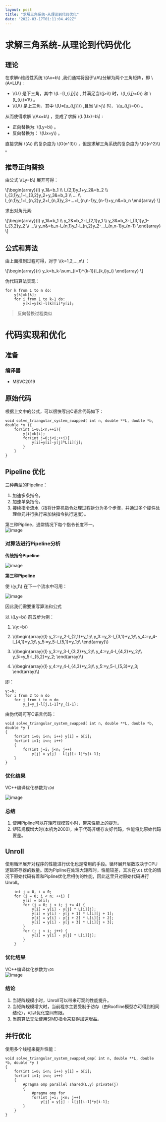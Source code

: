 ```yaml
---
layout: post
title: "求解三角系统-从理论到代码优化"
date: "2022-03-17T01:11:04.492Z"
---
```

求解三角系统-从理论到代码优化
===============

理论
--

在求解n维线性系统 \\(Ax=b\\) ,我们通常将因子\\(A\\)分解为两个三角矩阵，即 \\(A=LU\\) :

*   \\(L\\) 是下三角，其中 \\(L=\[l\_{i,j}\]\\) , 并满足当\\(j>i\\) 时，\\(l\_{i,j}=0\\) 和 \\(l\_{i,i}=1\\) 。
*   \\(U\\) 是上三角，其中 \\(U=\[u\_{i,j}\]\\) ,且当 \\(i>j\\) 时， \\(u\_{i,j}=0\\) 。

从而使得求解 \\(Ax=b\\) ，变成了求解 \\(L(Ux)=b\\) :

*   正向替换为: \\(Ly=b\\) 。
*   反向替换为： \\(Ux=y\\) 。

直接求解 \\(A\\) 的复杂度为 \\(O(n^3)\\) ，但是求解三角系统的复杂度为 \\(O(n^2)\\) 。

推导正向替换
------

由公式 \\(Ly=b\\) 展开可得：

\\\[\\begin{array}{l} y\_1&=b\_1 \\\\ l\_{2,1}y\_1+y\_2&=b\_2 \\\\ l\_{3,1}y\_1+l\_{3,2}y\_2+y\_3&=b\_3 \\\\ ... \\\\ l\_{n,1}y\_1+l\_{n,2}y\_2+l\_{n,3}y\_3+...+l\_{n,n-1}y\_{n-1}+y\_n&=b\_n \\end{array} \\\]

求出对角元素:

\\\[\\begin{array}{l} y\_1&=b\_1 \\\\ y\_2&=b\_2-l\_{2,1}y\_1 \\\\ y\_3&=b\_3-l\_{3,1}y\_1-l\_{3,2}y\_2 \\\\ ...\\\\ y\_n&=b\_n-l\_{n,1}y\_1-l\_{n,2}y\_2-...l\_{n,n-1}y\_{n-1} \\end{array} \\\]

公式和算法
-----

由上面推到过程可得，对于 \\(k=1,2,...,n\\) ：

\\\[\\begin{array}{r} y\_k=b\_k-\\sum\_{i=1}^{k-1}{l\_{k,i}y\_i} \\end{array} \\\]

伪代码算法实现：

    for k from 1 to n do:
        y[k]=b[k];
        for i from 1 to k-1 do:
            y[k]=y[k]-l[k][i]*y[i];
    

> 反向替换过程类似

代码实现和优化
=======

准备
--

### 编译器

*   MSVC2019

原始代码
----

根据上文中的公式，可以很快写出C语言代码如下：

    void solve_triangular_system_swapped( int n, double **L, double *b, double *y ){
        for(int i=0;i<n;++i){
            y[i]=b[i];
            for(int j=0;j<i;++j){
                y[i]=y[i]-y[j]*L[i][j];
            }
        }
    }
    

Pipeline 优化
-----------

三种典型的Pipeline：

1.  加速多条指令。
2.  加速单条指令。
3.  接续指令流水（指将计算机指令处理过程拆分为多个步骤，并通过多个硬件处理单元并行执行来加快指令执行速度）。

第三种Pipline，通常情况下每个指令长度不一。  
![image](https://img2022.cnblogs.com/blog/1620281/202203/1620281-20220316215913980-2008089482.png)

### 对算法进行Pipeline分析

**传统指令Pipeline**

![image](https://img2022.cnblogs.com/blog/1620281/202203/1620281-20220316215934192-1027254839.png)

**第三种Pipeline**

使 \\(y\_1\\) 在下一个流水中可用：

![image](https://img2022.cnblogs.com/blog/1620281/202203/1620281-20220317080527430-951501287.png)

因此我们需要重写算法和公式

以 \\(Ly=b\\) 前五步为例：

1.  \\(y:=b\\)
    
2.  \\(\\begin{array}{l} y\_2:=y\_2-l\_{2,1}\*y\_1;\\\\ y\_3:=y\_3-l\_{3,1}\*y\_1;\\\\ y\_4:=y\_4-l\_{4,1}\*y\_1;\\\\ y\_5:=y\_5-l\_{5,1}\*y\_1;\\\\ \\end{array}\\)
    
3.  \\(\\begin{array}{l} y\_3:=y\_3-l\_{3,2}\*y\_2;\\\\ y\_4:=y\_4-l\_{4,2}\*y\_2;\\\\ y\_5:=y\_5-l\_{5,2}\*y\_2; \\end{array}\\)
    
4.  \\(\\begin{array}{l} y\_4:=y\_4-l\_{4,3}\*y\_3;\\\\ y\_5:=y\_5-l\_{5,3}\*y\_3; \\end{array}\\)
    

即：

    y:=b;
    for i from 2 to n do
        for j from i to n do
            y_j=y_j-l[j,i-1]*y_{i-1};
    

由伪代码可写C语言代码：

    void solve_triangular_system_swapped( int n, double **L, double *b, double *y )
    {
        for(int i=0; i<n; i++) y[i] = b[i];
        for(int i=1; i<n; i++)
        {
            for(int j=i; j<n; j++)
                y[j] = y[j] - L[j][i-1]*y[i-1];
        }
    }
    

### 优化结果

VC++编译优化参数为`\Od`

![image](https://img2022.cnblogs.com/blog/1620281/202203/1620281-20220316220017496-1726763972.png)

### 总结

1.  使用Pipline可以在矩阵规模较小时，带来性能上的提升。
2.  矩阵规模增大时(本机为2000)，由于代码非缓存友好代码，性能将比原始代码要差。

Unroll
------

使用循环展开对程序的性能进行优化也是常用的手段。循环展开层数取决于CPU逻辑寄存器的数量。因为Pipline在处理大矩阵时，性能较差，其次在`\O1` 优化的情况下原始代码有着和Pipline优化后相仿的性能，因此这里只对原始代码进行Unroll。

        int j = 0, i = 0;
        for (i = 0; i < n; ++i) {
            y[i] = b[i];
            for (j = 0; j < i; j += 4) {
                y[i] = y[i] - y[j] * L[i][j];
                y[i] = y[i] - y[j + 1] * L[i][j + 1];
                y[i] = y[i] - y[j + 2] * L[i][j + 2];
                y[i] = y[i] - y[j + 3] * L[i][j + 3];
            }
            for (; j < i; j++) {
                y[i] = y[i] - y[j] * L[i][j];
            }
        }
    

### 优化结果

VC++编译优化参数为`\O1`  
![image](https://img2022.cnblogs.com/blog/1620281/202203/1620281-20220316220037319-1621555002.png)

### 结论

1.  当矩阵规模小时，Unroll可以带来可观的性能提升。
2.  当矩阵规模增大时，当前程序主要受制于访存（由Roofline模型亦可得到相同结论），可以优化空间有限。
3.  当前算法无法使用SIMD指令来获得加速增益。

并行优化
----

使用多个线程来提升性能：

    void solve_triangular_system_swapped_omp( int n, double **L, double *b, double *y )
    {
        for(int i=0; i<n; i++) y[i] = b[i];
        for(int i=1; i<n; i++)
        {
            #pragma omp parallel shared(L,y) private(j)
            {
                #pragma omp for
                for(int j=i; j<n; j++)
                    y[j] = y[j] - L[j][i-1]*y[i-1];
            }
        }
    }